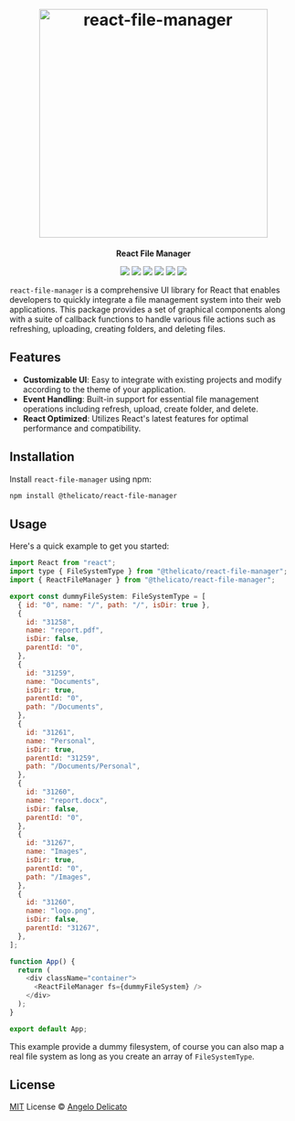 <h1 align="center">
  <br>
    <img src="https://raw.githubusercontent.com/thelicato/react-file-manager/main/docs/rfm.png" alt= "react-file-manager" width="400px">
</h1>
<p align="center">
    <b>React File Manager</b>
<p>

<p align="center">
    <img src="https://github.com/thelicato/react-file-manager/actions/workflows/main.yml/badge.svg"/>
    <img src="https://github.com/thelicato/react-file-manager/actions/workflows/release.yml/badge.svg"/>
    <img src="https://github.com/thelicato/react-file-manager/actions/workflows/publish.yml/badge.svg"/>
    <a href="https://www.npmjs.com/package/@thelicato/react-file-manager"><img src="https://img.shields.io/npm/v/@thelicato/react-file-manager"></a>
    <a href="https://github.com/thelicato/react-file-manager/blob/main/README.md"><img src="https://img.shields.io/badge/Documentation-complete-green.svg?style=flat"></a>
    <a href="https://github.com/thelicato/react-file-manager/blob/main/LICENSE"><img src="https://img.shields.io/badge/License-GPL3-blue.svg"></a>
</p>

`react-file-manager` is a comprehensive UI library for React that enables developers to quickly integrate a file management system into their web applications. This package provides a set of graphical components along with a suite of callback functions to handle various file actions such as refreshing, uploading, creating folders, and deleting files.

## Features

- **Customizable UI**: Easy to integrate with existing projects and modify according to the theme of your application.
- **Event Handling**: Built-in support for essential file management operations including refresh, upload, create folder, and delete.
- **React Optimized**: Utilizes React's latest features for optimal performance and compatibility.

## Installation

Install `react-file-manager` using npm:

```bash
npm install @thelicato/react-file-manager
```

## Usage

Here's a quick example to get you started:

```javascript
import React from "react";
import type { FileSystemType } from "@thelicato/react-file-manager";
import { ReactFileManager } from "@thelicato/react-file-manager";

export const dummyFileSystem: FileSystemType = [
  { id: "0", name: "/", path: "/", isDir: true },
  {
    id: "31258",
    name: "report.pdf",
    isDir: false,
    parentId: "0",
  },
  {
    id: "31259",
    name: "Documents",
    isDir: true,
    parentId: "0",
    path: "/Documents",
  },
  {
    id: "31261",
    name: "Personal",
    isDir: true,
    parentId: "31259",
    path: "/Documents/Personal",
  },
  {
    id: "31260",
    name: "report.docx",
    isDir: false,
    parentId: "0",
  },
  {
    id: "31267",
    name: "Images",
    isDir: true,
    parentId: "0",
    path: "/Images",
  },
  {
    id: "31260",
    name: "logo.png",
    isDir: false,
    parentId: "31267",
  },
];

function App() {
  return (
    <div className="container">
      <ReactFileManager fs={dummyFileSystem} />
    </div>
  );
}

export default App;
```

This example provide a dummy filesystem, of course you can also map a real file system as long as you create an array of ``FileSystemType``.

## License

[MIT](./LICENSE) License © [Angelo Delicato](https://github.com/thelicato)